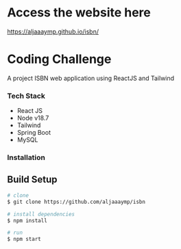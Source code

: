 # Access the website here
https://aljaaaymp.github.io/isbn/

# Coding Challenge

A project ISBN web application using ReactJS and Tailwind

### Tech Stack

- React JS
- Node v18.7
- Tailwind 
- Spring Boot
- MySQL

### Installation

## Build Setup


```bash
# clone
$ git clone https://github.com/aljaaaymp/isbn

# install dependencies
$ npm install

# run
$ npm start
```
